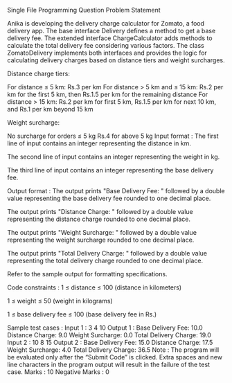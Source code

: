 Single File Programming Question
Problem Statement



Anika is developing the delivery charge calculator for Zomato, a food delivery app. The base interface Delivery defines a method to get a base delivery fee. The extended interface ChargeCalculator adds methods to calculate the total delivery fee considering various factors. The class ZomatoDelivery implements both interfaces and provides the logic for calculating delivery charges based on distance tiers and weight surcharges.



Distance charge tiers:

For distance ≤ 5 km: Rs.3 per km
For distance > 5 km and ≤ 15 km: Rs.2 per km for the first 5 km, then Rs.1.5 per km for the remaining distance
For distance > 15 km: Rs.2 per km for first 5 km, Rs.1.5 per km for next 10 km, and Rs.1 per km beyond 15 km


Weight surcharge:

No surcharge for orders ≤ 5 kg
Rs.4 for above 5 kg
Input format :
The first line of input contains an integer representing the distance in km.

The second line of input contains an integer representing the weight in kg.

The third line of input contains an integer representing the base delivery fee.

Output format :
The output prints "Base Delivery Fee: " followed by a double value representing the base delivery fee rounded to one decimal place.

The output prints "Distance Charge: " followed by a double value representing the distance charge rounded to one decimal place.

The output prints "Weight Surcharge: " followed by a double value representing the weight surcharge rounded to one decimal place.

The output prints "Total Delivery Charge: " followed by a double value representing the total delivery charge rounded to one decimal place.



Refer to the sample output for formatting specifications.

Code constraints :
1 ≤ distance ≤ 100 (distance in kilometers)

1 ≤ weight ≤ 50 (weight in kilograms)

1 ≤ base delivery fee ≤ 100 (base delivery fee in Rs.)

Sample test cases :
Input 1 :
3
4
10
Output 1 :
Base Delivery Fee: 10.0
Distance Charge: 9.0
Weight Surcharge: 0.0
Total Delivery Charge: 19.0
Input 2 :
10
8
15
Output 2 :
Base Delivery Fee: 15.0
Distance Charge: 17.5
Weight Surcharge: 4.0
Total Delivery Charge: 36.5
Note :
The program will be evaluated only after the “Submit Code” is clicked.
Extra spaces and new line characters in the program output will result in the failure of the test case.
Marks : 10
Negative Marks : 0